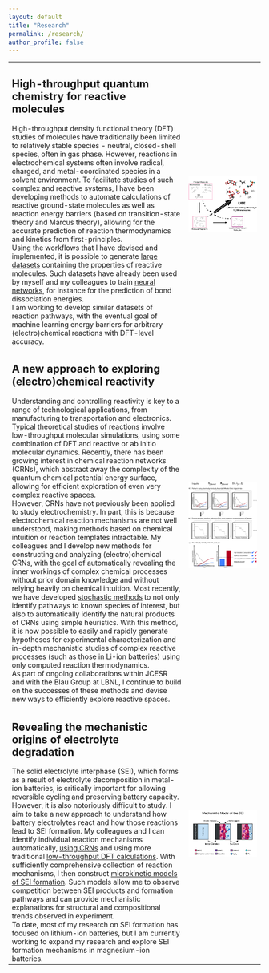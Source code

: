 ```yaml
---
layout: default
title: "Research"
permalink: /research/
author_profile: false
---
```


<table class="researchtab" style="border:0;">
<colgroup>
<col width="70%" />
<col width="30%" />
</colgroup>
<thead></thead>
<tbody>

<tr>
<td>
<h2>High-throughput quantum chemistry for reactive molecules</h2>
High-throughput density functional theory (DFT) studies of molecules have traditionally been limited to relatively stable species - neutral, closed-shell
species, often in gas phase. However, reactions in electrochemical systems often involve radical, charged, and metal-coordinated species
in a solvent environment. To facilitate studies of such complex and reactive systems, I have been developing
methods to automate calculations of reactive ground-state molecules as well as reaction energy barriers (based on
transition-state theory and Marcus theory), allowing for the accurate prediction of reaction thermodynamics and kinetics
from first-principles.<br>
Using the workflows that I have devised and implemented, it is possible to generate <a href="/files/papers/spottesmith_quantum_2021.pdf">large datasets</a>
containing the properties of reactive molecules. Such datasets have already been used by myself and my colleagues to train <a href="/files/papers/wen_bondnet_2021.pdf">neural networks</a>, for instance for the prediction of bond dissociation energies.<br>
I am working to develop similar datasets of reaction pathways, with the eventual goal of machine learning energy barriers for arbitrary
(electro)chemical reactions with DFT-level accuracy.
</td>
<td>
<div class="project__image">
<img src="/images/high_throughput_reactivity.png" class="project__image" alt="Large datasets of molecular properties calculated using high-throughput density functional theory">
</div>
</td>
</tr>

<tr>
<td>
<h2>A new approach to exploring (electro)chemical reactivity</h2>
Understanding and controlling reactivity is key to a range of technological applications, from manufacturing to transportation and electronics.
Typical theoretical studies of reactions involve low-throughput molecular simulations, using some combination of DFT and reactive or ab initio molecular dynamics.
Recently, there has been growing interest in chemical reaction networks (CRNs), which abstract away the complexity of the quantum chemical potential energy surface,
allowing for efficient exploration of even very complex reactive spaces.<br>
However, CRNs have not previously been applied to study electrochemistry. In part, this is because electrochemical reaction mechanisms are not well understood, making methods based on chemical intuition or reaction templates intractable. 
My colleagues and I develop new methods for constructing and analyzing (electro)chemical CRNs, with the goal of automatically revealing the inner workings of complex chemical processes
without prior domain knowledge and without relying heavily on chemical intuition.
Most recently, we have developed <a href="/files/papers/barter_predictive_stochastic_2022.pdf">stochastic methods</a> to not only identify pathways to known species of interest, but also to automatically identify the natural products of
CRNs using simple heuristics. With this method, it is now possible to easily and rapidly generate hypotheses for experimental characterization and in-depth mechanistic studies of complex reactive processes (such as those in Li-ion batteries)
using only computed reaction thermodynamics.<br>
As part of ongoing collaborations within JCESR and with the Blau Group at LBNL, I continue to build on the successes of these methods and devise new ways
to efficiently explore reactive spaces.
</td>
<td>
<div class="project__image">
<img src="/images/stochastic_analysis.png" class="project__image" alt="A stochastic approach to reaction network analysis allows for identification of pathways and prediction of products in complex systems where little is initially known.">
</div>
</td>
</tr>

<tr>
<td>
<h2>Revealing the mechanistic origins of electrolyte degradation</h2>
The solid electrolyte interphase (SEI), which forms as a result of electrolyte decomposition in metal-ion batteries, is critically important for allowing reversible cycling and preserving battery capacity. However, it is also notoriously difficult to study. I aim to take a new approach to understand how battery electrolytes react and how those reactions lead to SEI formation.
My colleagues and I can identify individual reaction mechanisms automatically, <a href="/files/papers/xie_data_driven_2021.pdf">using CRNs</a> and using more traditional <a href="/files/papers/spottesmith_petrocelli_elementary_decomposition_2023.pdf">low-throughput DFT calculations</a>. With sufficiently comprehensive collection of reaction mechanisms, I then construct <a href="/files/papers/spottesmith_kam_towards_mechanistic_2022.pdf">microkinetic
models of SEI formation</a>. Such models allow me to observe competition between SEI products and formation pathways and can provide mechanistic
explanations for structural and compositional trends observed in experiment.<br>
To date, most of my research on SEI formation has focused on lithium-ion batteries, but I am currently working to expand my research and explore SEI formation
mechanisms in magnesium-ion batteries.
</td>
<td>
<div class="project__image">
<img src="/images/sei_formation.png" class="project__image" alt="Microkinetic studies based on first-principles energy barriers provide mechanistic insight into solid electrolyte interphase formation">
</div>
</td>
</tr>

</tbody>
</table>